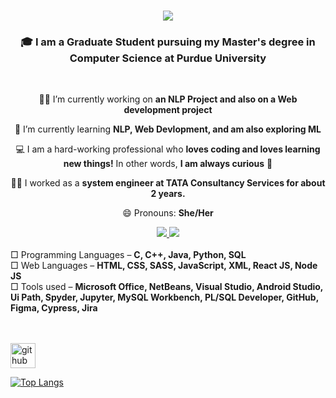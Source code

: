 <h1 align="center">
    <img src="https://readme-typing-svg.herokuapp.com/?font=Righteous&size=35&center=true&vCenter=true&width=500&height=70&duration=5000&lines=Hi+There!+👋;+I'm+Renee+Suresh+Manukonda!;" />
</h1>

<h3 align="center"> 🎓 I am a Graduate Student pursuing my Master's degree in Computer Science at Purdue University</h3>

<br/>

<div align="center">
 
 👩‍💻 I’m currently working on **an NLP Project and also on a Web development project**
 
 🌱 I’m currently learning **NLP, Web Devlopment, and am also exploring ML**

 💻 I am a hard-working professional who **loves coding and loves learning new things!** In other 
 words, **I am always curious** 🤯

 👩‍💼 I worked as a **system engineer at TATA Consultancy Services for about 2 years.**

 😄 Pronouns: **She/Her** 
 </div>

<div align="center"> 
  <a href="mailto:reneesuresh99@gmail.com">
    <img src="https://img.shields.io/badge/Gmail-333333?style=for-the-badge&logo=gmail&logoColor=red" />
  </a>
  <a href="https://www.linkedin.com/in/manukonda-renee-suresh-a821291a1/" target="_blank">
    <img src="https://img.shields.io/badge/LinkedIn-0077B5?style=for-the-badge&logo=linkedin&logoColor=white" target="_blank" />
  </a>
</div> <br> 
<div align="left">
□ Programming Languages – <b>C, C++, Java, Python, SQL</b> <br>
□ Web Languages – <b>HTML, CSS, SASS, JavaScript, XML, React JS, Node JS</b><br>
□ Tools used –  <b>Microsoft Office, NetBeans, Visual Studio, Android Studio, Ui Path, Spyder, Jupyter, MySQL Workbench, PL/SQL Developer, GitHub, Figma, Cypress, Jira</b>
 </div><br> <br>

[<img src='https://cdn.jsdelivr.net/npm/simple-icons@3.0.1/icons/github.svg' alt='github' height='40'>](https://github.com/manur02)  

[![Top Langs](https://github-readme-stats.vercel.app/api/top-langs/?username=manur02)](https://github.com/anuraghazra/github-readme-stats)



